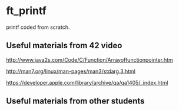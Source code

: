 # ft_printf

printf coded from scratch.

## Useful materials from 42 video

http://www.java2s.com/Code/C/Function/Arrayoffunctionpointer.htm

http://man7.org/linux/man-pages/man3/stdarg.3.html

https://developer.apple.com/library/archive/qa/qa1405/_index.html

## Useful materials from other students

